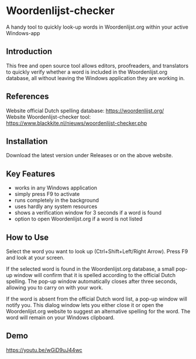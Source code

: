 # Woordenlijst-checker
A handy tool to quickly look-up words in Woordenlijst.org within your active Windows-app

## Introduction
This free and open source tool allows editors, proofreaders, and translators to quickly verify whether a word is included in the Woordenlijst.org database, all without leaving the Windows application they are working in.

## References
Website official Dutch spelling database: https://woordenlijst.org/  
Website Woordenlijst-checker tool: https://www.blackkite.nl/nieuws/woordenlijst-checker.php

## Installation
Download the latest version under Releases or on the above website.  

## Key Features
- works in any Windows application
- simply press F9 to activate
- runs completely in the background
- uses hardly any system resources
- shows a verification window for 3 seconds if a word is found
- option to open Woordenlijst.org if a word is not listed

## How to Use
Select the word you want to look up (Ctrl+Shift+Left/Right Arrow). Press F9 and look at your screen.  

If the selected word is found in the Woordenlijst.org database, a small pop-up window will confirm that it is spelled according to the official Dutch spelling. The pop-up window automatically closes after three seconds, allowing you to carry on with your work.  

If the word is absent from the official Dutch word list, a pop-up window will notify you. This dialog window lets you either close it or open the Woordenlijst.org website to suggest an alternative spelling for the word. The word will remain on your Windows clipboard.

## Demo
https://youtu.be/wGiD9uJ44wc
